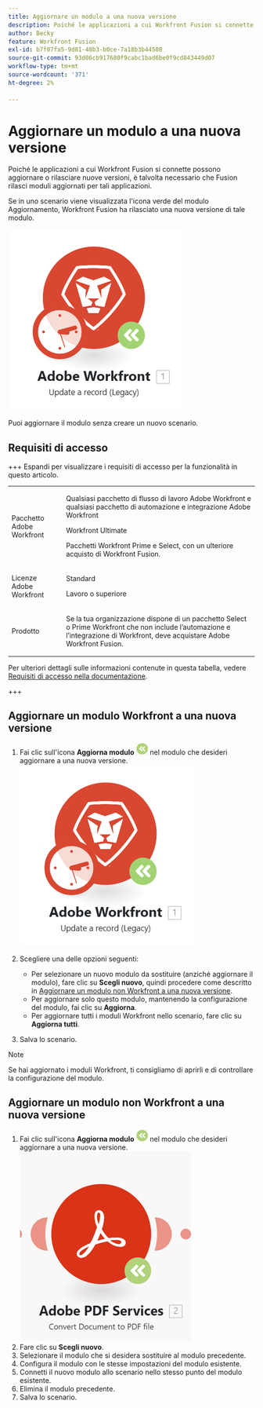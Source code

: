 ```yaml
---
title: Aggiornare un modulo a una nuova versione
description: Poiché le applicazioni a cui Workfront Fusion si connette possono aggiornare o rilasciare una nuova versione, è talvolta necessario che Fusion rilasci moduli aggiornati per tali applicazioni.
author: Becky
feature: Workfront Fusion
exl-id: b7f07fa5-9d81-48b3-b0ce-7a18b3b44508
source-git-commit: 93d06cb917680f9cabc1bad6be0f9cd843449d07
workflow-type: tm+mt
source-wordcount: '371'
ht-degree: 2%

---
```


# Aggiornare un modulo a una nuova versione

Poiché le applicazioni a cui Workfront Fusion si connette possono aggiornare o rilasciare nuove versioni, è talvolta necessario che Fusion rilasci moduli aggiornati per tali applicazioni.

Se in uno scenario viene visualizzata l&#39;icona verde del modulo Aggiornamento, Workfront Fusion ha rilasciato una nuova versione di tale modulo.

![Icona aggiornamento](assets/update-indicator-workfront.png)

Puoi aggiornare il modulo senza creare un nuovo scenario.

## Requisiti di accesso

+++ Espandi per visualizzare i requisiti di accesso per la funzionalità in questo articolo.

<table style="table-layout:auto">
 <col> 
 <col> 
 <tbody> 
  <tr> 
   <td role="rowheader">Pacchetto Adobe Workfront</td> 
   <td> <p>Qualsiasi pacchetto di flusso di lavoro Adobe Workfront e qualsiasi pacchetto di automazione e integrazione Adobe Workfront</p><p>Workfront Ultimate</p><p>Pacchetti Workfront Prime e Select, con un ulteriore acquisto di Workfront Fusion.</p> </td> 
  </tr> 
  <tr data-mc-conditions=""> 
   <td role="rowheader">Licenze Adobe Workfront</td> 
   <td> <p>Standard</p><p>Lavoro o superiore</p> </td> 
  </tr> 
  <tr> 
   <td role="rowheader">Prodotto</td> 
   <td>
   <p>Se la tua organizzazione dispone di un pacchetto Select o Prime Workfront che non include l’automazione e l’integrazione di Workfront, deve acquistare Adobe Workfront Fusion.</li></ul>
   </td> 
  </tr>
 </tbody> 
</table>

Per ulteriori dettagli sulle informazioni contenute in questa tabella, vedere [Requisiti di accesso nella documentazione](/help/workfront-fusion/references/licenses-and-roles/access-level-requirements-in-documentation.md).

+++

## Aggiornare un modulo Workfront a una nuova versione

1. Fai clic sull&#39;icona **Aggiorna modulo** ![Icona Aggiorna](assets/upgrade-icon.png) nel modulo che desideri aggiornare a una nuova versione.
   ![Icona aggiornamento](assets/update-indicator-workfront.png)
1. Scegliere una delle opzioni seguenti:

   * Per selezionare un nuovo modulo da sostituire (anziché aggiornare il modulo), fare clic su **Scegli nuovo**, quindi procedere come descritto in [Aggiornare un modulo non Workfront a una nuova versione](#upgrade-a-non-workfront-module-to-a-new-version).
   * Per aggiornare solo questo modulo, mantenendo la configurazione del modulo, fai clic su **Aggiorna**.
   * Per aggiornare tutti i moduli Workfront nello scenario, fare clic su **Aggiorna tutti**.

1. Salva lo scenario.

>[!NOTE]
>
>Se hai aggiornato i moduli Workfront, ti consigliamo di aprirli e di controllare la configurazione del modulo.

## Aggiornare un modulo non Workfront a una nuova versione

1. Fai clic sull&#39;icona **Aggiorna modulo** ![Icona Aggiorna](assets/upgrade-icon.png) nel modulo che desideri aggiornare a una nuova versione.
   ![Icona aggiornamento](assets/update-indicator.png)
1. Fare clic su **Scegli nuovo**.
1. Selezionare il modulo che si desidera sostituire al modulo precedente.
1. Configura il modulo con le stesse impostazioni del modulo esistente.
1. Connetti il nuovo modulo allo scenario nello stesso punto del modulo esistente.
1. Elimina il modulo precedente.
1. Salva lo scenario.
